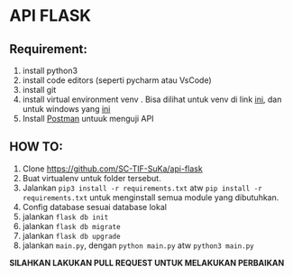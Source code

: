 # API FLASK

## Requirement:

1. install python3
2. install code editors (seperti pycharm atau VsCode)
3. install git 
4. install virtual environment venv . Bisa dilihat untuk venv di link [ini](https://gist.github.com/Geoyi/d9fab4f609e9f75941946be45000632b), dan untuk windows yang [ini](https://rahmadya.com/2020/08/10/virtual-environment-python-di-windows/)
5. Install [Postman](https://www.postman.com/downloads/) untuuk menguji API 

## HOW TO:

1. Clone https://github.com/SC-TIF-SuKa/api-flask
2. Buat virtualenv untuk folder tersebut.
3. Jalankan `pip3 install -r requirements.txt` atw `pip install -r requirements.txt` untuk menginstall semua module yang dibutuhkan.
4. Config database sesuai database lokal
5. jalankan `flask db init`
6. jalankan `flask db migrate`
7. jalankan `flask db upgrade`
8. jalankan `main.py`, dengan `python main.py` atw `python3 main.py`

**SILAHKAN LAKUKAN PULL REQUEST UNTUK MELAKUKAN PERBAIKAN**